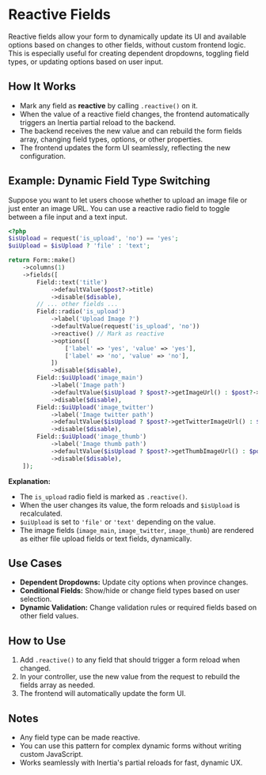 # Reactive Fields

Reactive fields allow your form to dynamically update its UI and available options based on changes to other fields, without custom frontend logic. This is especially useful for creating dependent dropdowns, toggling field types, or updating options based on user input.

## How It Works

- Mark any field as **reactive** by calling `.reactive()` on it.
- When the value of a reactive field changes, the frontend automatically triggers an Inertia partial reload to the backend.
- The backend receives the new value and can rebuild the form fields array, changing field types, options, or other properties.
- The frontend updates the form UI seamlessly, reflecting the new configuration.

## Example: Dynamic Field Type Switching

Suppose you want to let users choose whether to upload an image file or just enter an image URL. You can use a reactive radio field to toggle between a file input and a text input.

```php
<?php
$isUpload = request('is_upload', 'no') == 'yes';
$uiUpload = $isUpload ? 'file' : 'text';

return Form::make()
    ->columns(1)
    ->fields([
        Field::text('title')
            ->defaultValue($post?->title)
            ->disable($disable),
        // ... other fields ...
        Field::radio('is_upload')
            ->label('Upload Image ?')
            ->defaultValue(request('is_upload', 'no'))
            ->reactive() // Mark as reactive
            ->options([
                ['label' => 'yes', 'value' => 'yes'],
                ['label' => 'no', 'value' => 'no'],
            ])
            ->disable($disable),
        Field::$uiUpload('image_main')
            ->label('Image path')
            ->defaultValue($isUpload ? $post?->getImageUrl() : $post?->image_url)
            ->disable($disable),
        Field::$uiUpload('image_twitter')
            ->label('Image twitter path')
            ->defaultValue($isUpload ? $post?->getTwitterImageUrl() : $post?->image_tw_url)
            ->disable($disable),
        Field::$uiUpload('image_thumb')
            ->label('Image thumb path')
            ->defaultValue($isUpload ? $post?->getThumbImageUrl() : $post?->image_thumb_url)
            ->disable($disable),
    ]);
```

**Explanation:**
- The `is_upload` radio field is marked as `.reactive()`.
- When the user changes its value, the form reloads and `$isUpload` is recalculated.
- `$uiUpload` is set to `'file'` or `'text'` depending on the value.
- The image fields (`image_main`, `image_twitter`, `image_thumb`) are rendered as either file upload fields or text fields, dynamically.

## Use Cases

- **Dependent Dropdowns:** Update city options when province changes.
- **Conditional Fields:** Show/hide or change field types based on user selection.
- **Dynamic Validation:** Change validation rules or required fields based on other field values.

## How to Use

1. Add `.reactive()` to any field that should trigger a form reload when changed.
2. In your controller, use the new value from the request to rebuild the fields array as needed.
3. The frontend will automatically update the form UI.

## Notes

- Any field type can be made reactive.
- You can use this pattern for complex dynamic forms without writing custom JavaScript.
- Works seamlessly with Inertia's partial reloads for fast, dynamic UX.

